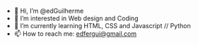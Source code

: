 - 👋 Hi, I’m @edGuilherme
- 👀 I’m interested in Web design and Coding 
- 🌱 I’m currently learning HTML, CSS and Javascript // Python 
- 📫 How to reach me: edfergui@gmail.com

<!---
edGuilherme/edGuilherme is a ✨ special ✨ repository because its `README.md` (this file) appears on your GitHub profile.
You can click the Preview link to take a look at your changes.
--->
